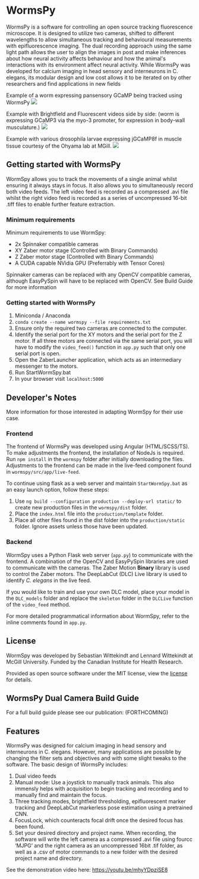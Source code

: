 # WormsPy

WormsPy is a software for controlling an open source tracking fluorescence microscope. It is designed to utilize two cameras, shifted to different wavelengths to allow simultaneous tracking and behavioural measurements with epifluorescence imaging. The dual recording approach using the same light path allows the user to align the images in post and make inferences about how neural activity affects behaviour and how the animal's interactions with its environment affect neural activity. While WormsPy was developed for calcium imaging in head sensory and interneurons in C. elegans, its modular design and low cost allows it to be iterated on by other researchers and find applications in new fields

Example of a worm expressing pansensory GCaMP being tracked using WormsPy
![](media/WormsPy3.gif)

Example with Brightfield and Fluorescent videos side by side: (worm is expressing GCaMP3 via the myo-3 promoter, for expression in body-wall musculature.)
![](media/Demo2.gif)

Example with various drosophila larvae expressing jGCaMP8f in muscle tissue courtesy of the Ohyama lab at MGill.
![](media/drosophila.gif)

## Getting started with WormsPy
WormSpy allows you to track the movements of a single animal whilst ensuring it always stays in focus. It also allows you to simultaneously record both video feeds. The left video feed is recorded as a compressed .avi file whilst the right video feed is recorded as a series of uncompressed 16-bit .tiff files to enable further feature extraction.

### Minimum requirements
Minimum requirements to use WormSpy:
- 2x Spinnaker compatible cameras
- XY Zaber motor stage (Controlled with Binary Commands) 
- Z Zaber motor stage (Controlled with Binary Commands)
- A CUDA capable NVidia GPU (Preferrably with Tensor Cores)

Spinnaker cameras can be replaced with any OpenCV compatible cameras, although EasyPySpin will have to be replaced with OpenCV.
See Build Guide for more information

### Getting started with WormsPy
1. Miniconda / Anaconda 
2. `conda create --name wormspy --file requirements.txt`
3. Ensure only the required two cameras are connected to the computer.
4. Identify the serial port for the XY motors and the serial port for the Z motor. 
If all three motors are connected via the same serial port, you will have to modify the `video_feed()` function in `app.py` such that only one serial port is open. 
5. Open the ZaberLauncher application, which acts as an intermediary messenger to the motors.
6. Run StartWormSpy.bat
7. In your browser visit `localhost:5000`

## Developer's Notes
More information for those interested in adapting WormSpy for their use case.

### Frontend 
The frontend of WormsPy was developed using Angular (HTML/SCSS/TS). To make adjustments the frontend, the installation of NodeJs is required. Run `npm install` in the `wormspy` folder after initially downloading the files. Adjustments to the frontend can be made in the live-feed component found in `wormspy/src/app/live-feed`. 

To continue using flask as a web server and maintain `StartWormSpy.bat` as an easy launch option, follow these steps:
1. Use `ng build --configuration production --deploy-url static/` to create new production files in the `wormspy/dist` folder. 
2. Place the `index.html` file into the `production/template` folder. 
3. Place all other files found in the dist folder into the `production/static` folder. Ignore assets unless those have been updated.
<!-- 4. In the `index.html` file, edit all import statements following this template: `<src>/<href>="{{url_for('static', filename='<filename>.js')}}"` -->

### Backend
WormSpy uses a Python Flask web server (`app.py`) to communicate with the frontend. A combination of the OpenCV and EasyPySpin libraries are used to communicate with the cameras. The Zaber Motion **Binary** library is used to control the Zaber motors. The DeepLabCut (DLC) Live library is used to identify _C. elegans_ in the live feed. 

If you would like to train and use your own DLC model, place your model in the `DLC_models` folder and replace the `skeleton` folder in the `DLCLive` function of the `video_feed` method.

For more detailed programmatical information about WormSpy, refer to the inline comments found in `app.py`.  

## License
WormSpy was developed by Sebastian Wittekindt and Lennard Wittekindt at McGill University. Funded by the Canadian Institute for Health Research.

Provided as open source software under the MIT license, view the [license](LICENSE.TXT) for details.

## WormsPy Dual Camera Build Guide
For a full build guide please see our publication: (FORTHCOMING)

## Features
WormsPy was designed for calcium imaging in head sensory and interneurons in C. elegans. However, many applications are possible by changing the filter sets and objectives and with some slight tweaks to the software.
The basic design of WormsPy includes:
1. Dual video feeds
2. Manual mode: Use a joystick to manually track animals. This also immensly helps with acquisition to begin tracking and recording and to manually find and maintain the focus.
3. Three tracking modes, brightfield thresholding, epifluorescent marker tracking and DeepLabCut markerless pose estimation using a pretrained CNN.
4. FocusLock, which counteracts focal drift once the desired focus has been found.
5. Set your desired directory and project name. When recording, the software will write the left camera as a compressed .avi file using fourcc ‘MJPG’ and the right camera as an uncompressed 16bit .tif folder, as well as a .csv of motor commands to a new folder with the desired project name and directory.

See the demonstration video here: https://youtu.be/mhyYDpziSE8

